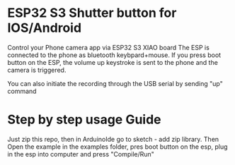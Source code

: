 # ESP32 S3 Shutter button for IOS/Android

Control your Phone camera app via ESP32 S3 XIAO board
The ESP is connected to the phone as bluetooth keybpard+mouse. If you press boot button on the ESP, the volume up keystroke is sent to the phone and the camera is triggered.

You can also initiate the recording through the USB serial by sending "up" command

# Step by step usage Guide
Just zip this repo, then in ArduinoIde go to sketch - add zip library. Then Open the example in the examples folder, pres boot button on the esp, plug in the esp into computer and press "Compile/Run"


